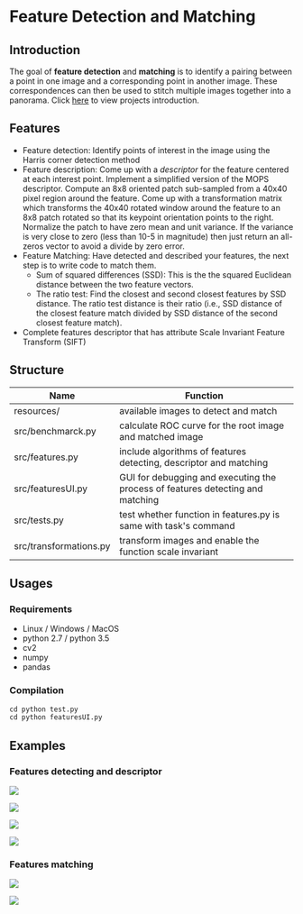 # Feature Detection and Matching

## Introduction

The goal of **feature detection** and **matching** is to identify a pairing between a point in one image and a corresponding point in another image. These correspondences can then be used to stitch multiple images together into a panorama.
Click [here](http://www.cs.cornell.edu/courses/cs5670/2018sp/projects/pa2/index.html) to view projects introduction. 
## Features

* Feature detection: Identify points of interest in the image using the Harris corner detection method
* Feature description: Come up with a *descriptor* for the feature centered at each interest point. Implement a simplified version of the MOPS descriptor.  Compute an 8x8 oriented patch sub-sampled from a 40x40 pixel region around the feature. Come up with a transformation matrix which transforms the 40x40 rotated window around the feature to an 8x8 patch rotated so that its keypoint orientation points to the right. Normalize the patch to have zero mean and unit variance. If the variance is very close to zero (less than 10-5 in magnitude) then just return an all-zeros vector to avoid a divide by zero error.
* Feature Matching: Have detected and described your features, the next step is to write code to match them.
  * Sum of squared differences (SSD): This is the the squared Euclidean distance between the two feature vectors.
  * The ratio test: Find the closest and second closest features by SSD distance. The ratio test distance is their ratio (i.e., SSD distance of the closest feature match divided by SSD distance of the second closest feature match).
* Complete features descriptor that has attribute Scale Invariant Feature Transform (SIFT) 

## Structure

| Name                   | Function                                                     |
| ---------------------- | ------------------------------------------------------------ |
| resources/             | available images to detect and match                         |
| src/benchmarck.py      | calculate ROC curve for the root image and matched image     |
| src/features.py        | include algorithms of features detecting, descriptor and matching |
| src/featuresUI.py      | GUI for debugging and executing the process of features detecting and matching |
| src/tests.py           | test whether function in features.py is same with task's command |
| src/transformations.py | transform images and enable the function scale invariant     |

## Usages

### Requirements

* Linux / Windows / MacOS
* python 2.7 / python 3.5
* cv2
* numpy
* pandas

### Compilation

``` python
cd python test.py
cd python featuresUI.py
```

## Examples

### Features detecting and descriptor

![](https://github.com/ReynoldZhao/Project2_Features_Detection_and_Matching/raw/master/Project2_Results/bike1.png)

![](https://github.com/ReynoldZhao/Project2_Features_Detection_and_Matching/raw/master/Project2_Results/Harris4.jpg)

![](https://github.com/ReynoldZhao/Project2_Features_Detection_and_Matching/raw/master/Project2_Results/graf1.png)

![](https://github.com/ReynoldZhao/Project2_Features_Detection_and_Matching/raw/master/Project2_Results/Harris3.jpg)
### Features matching
![](https://github.com/ReynoldZhao/Project2_Features_Detection_and_Matching/raw/master/Project2_Results/match1.png)

![](https://github.com/ReynoldZhao/Project2_Features_Detection_and_Matching/raw/master/Project2_Results/match3.png)
